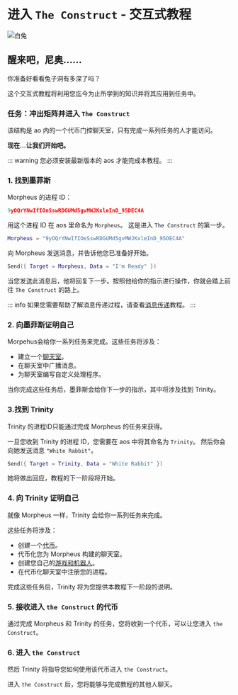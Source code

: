 # 进入 `The Construct` - 交互式教程

![白兔](/white_rabbit_outline.svg)

## 醒来吧，尼奥……

你准备好看看兔子洞有多深了吗？

这个交互式教程将利用您迄今为止所学到的知识并将其应用到任务中。

### 任务：冲出矩阵并进入 `The Construct`

该结构是 ao 内的一个代币门控聊天室，只有完成一系列任务的人才能访问。

**现在...让我们开始吧。**

::: warning
您必须安装最新版本的 aos 才能完成本教程。
:::

### 1. 找到墨菲斯

Morpheus 的进程 ID：

```lua
9yOQrYNwIfIOeSswRDGUMd5gvMWJKxleInD_95DEC4A
```

用这个进程 ID 在 aos 里命名为 `Morpheus`。 这是进入 `The Construct` 的第一步。

```lua
Morpheus = "9yOQrYNwIfIOeSswRDGUMd5gvMWJKxleInD_95DEC4A"
```

向 Morpheus 发送消息，并告诉他您已准备好开始。

```lua
Send({ Target = Morpheus, Data = "I'm Ready" })
```

当您发送此消息后，他将回复下一步。按照他给你的指示进行操作，你就会踏上前往 `The Construct` 的路上。

::: info
如果您需要帮助了解消息传递过程，请查看[消息传递](messaging)教程。
:::

### 2. 向墨菲斯证明自己

Morpehus会给你一系列任务来完成。这些任务将涉及：

- 建立一个[聊天室](chatroom)。
- 在聊天室中广播消息。
- 为聊天室编写自定义处理程序。

当你完成这些任务后，墨菲斯会给你下一步的指示，其中将涉及找到 Trinity。

### 3.找到 Trinity

Trinity 的进程ID只能通过完成 Morpheus 的任务来获得。

一旦您收到 Trinity 的进程 ID，您需要在 aos 中将其命名为 `Trinity`。 然后你会向她发送消息 `"White Rabbit"`。

```lua
Send({ Target = Trinity, Data = "White Rabbit" })
```

她将做出回应，教程的下一阶段将开始。

### 4. 向 Trinity 证明自己

就像 Morpheus 一样，Trinity 会给你一系列任务来完成。

这些任务将涉及：

- 创建一个[代币](token)。
- 代币化您为 Morpheus 构建的聊天室。
- 创建您自己的[游戏和机器人](../bots-and-games)。
- 在代币化聊天室中注册您的进程。

完成这些任务后，Trinity 将为您提供本教程下一阶段的说明。

### 5. 接收进入 `the Construct` 的代币

通过完成 Morpheus 和 Trinity 的任务，您将收到一个代币，可以让您进入 `the Construct`。

### 6. 进入 `the Construct`

然后 Trinity 将指导您如何使用该代币进入 `the Construct`。

进入 `the Construct` 后，您将能够与完成教程的其他人聊天。
